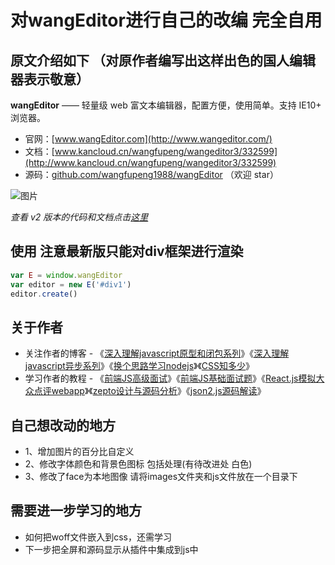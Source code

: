 
# 对wangEditor进行自己的改编 完全自用 

## 原文介绍如下 （对原作者编写出这样出色的国人编辑器表示敬意）

**wangEditor** —— 轻量级 web 富文本编辑器，配置方便，使用简单。支持 IE10+ 浏览器。

- 官网：[www.wangEditor.com](http://www.wangeditor.com/)
- 文档：[www.kancloud.cn/wangfupeng/wangeditor3/332599](http://www.kancloud.cn/wangfupeng/wangeditor3/332599)
- 源码：[github.com/wangfupeng1988/wangEditor](https://github.com/wangfupeng1988/wangEditor) （欢迎 star）

![图片](http://images2015.cnblogs.com/blog/138012/201705/138012-20170530202905633-1840158981.png)

*查看 v2 版本的代码和文档点击[这里](https://github.com/wangfupeng1988/wangEditor/tree/v2)*



## 使用 注意最新版只能对div框架进行渲染

```javascript
var E = window.wangEditor
var editor = new E('#div1')
editor.create()
```



## 关于作者

- 关注作者的博客 - 《[深入理解javascript原型和闭包系列](http://www.cnblogs.com/wangfupeng1988/p/4001284.html)》《[深入理解javascript异步系列](https://github.com/wangfupeng1988/js-async-tutorial)》《[换个思路学习nodejs](https://github.com/wangfupeng1988/node-tutorial)》《[CSS知多少](http://www.cnblogs.com/wangfupeng1988/p/4325007.html)》 
- 学习作者的教程 - 《[前端JS高级面试](https://coding.imooc.com/class/190.html)》《[前端JS基础面试题](http://coding.imooc.com/class/115.html)》《[React.js模拟大众点评webapp](http://coding.imooc.com/class/99.html)》《[zepto设计与源码分析](http://www.imooc.com/learn/745)》《[json2.js源码解读](http://study.163.com/course/courseMain.htm?courseId=691008)》


## 自己想改动的地方
- 1、增加图片的百分比自定义
- 2、修改字体颜色和背景色图标 包括处理(有待改进处 白色)
- 3、修改了face为本地图像 请将images文件夹和js文件放在一个目录下 

## 需要进一步学习的地方
- 如何把woff文件嵌入到css，还需学习
- 下一步把全屏和源码显示从插件中集成到js中

